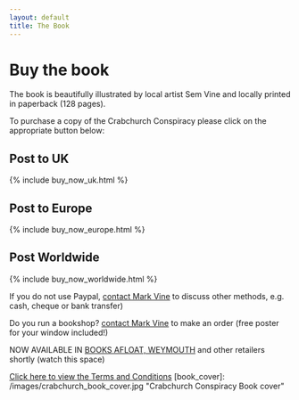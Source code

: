 ```yaml
---
layout: default
title: The Book
---
```


# Buy the book

The book is beautifully illustrated by local artist Sem Vine and locally printed in paperback (128 pages). 

To purchase a copy of the Crabchurch Conspiracy please click on the appropriate button below:

## Post to UK
{% include buy_now_uk.html %}

## Post to Europe
{% include buy_now_europe.html %}

## Post Worldwide
{% include buy_now_worldwide.html %}

If you do not use Paypal, [contact Mark Vine](http://crabchurch.co.uk/contact.html) to discuss other methods, e.g. cash, cheque or bank transfer) 

Do you run a bookshop? [contact Mark Vine](http://crabchurch.co.uk/contact.html) to make an order (free poster for your window included!)

NOW AVAILABLE IN [BOOKS AFLOAT, WEYMOUTH](http://www.192.com/atoz/business/weymouth-dt4/books-secondhand/books-afloat/d17c879f6e6bc8b1f72f013b46a02a88d366877b/ml/) and other retailers shortly (watch this space)

[Click here to view the Terms and Conditions](http://crabchurch.co.uk/terms.html)
[book_cover]: /images/crabchurch_book_cover.jpg "Crabchurch Conspiracy Book cover"
